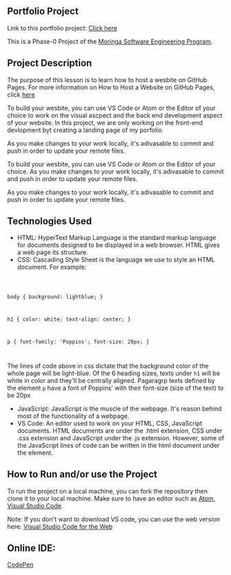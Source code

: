 ## Portfolio Project

Link to this portfolio project: <a href="https://mknyambura.github.io/Portfolio-Project/">Click here</a>

This is a Phase-0 Project of the <a href="https://moringaschool.com/courses/software-engineering-course-online/">Moringa Software Engineering Program</a>.

## Project Description
The purpose of this lesson is to learn how to host a wesbite on GitHub Pages. For more information on How to Host a Website on GitHub Pages, click <a href="https://pages.github.com/">here</a>

To build your wesbite, you can use VS Code or Atom or the Editor of your choice to work on the visual ascpect and the back end development aspect of your website. In this project, we are only working on the front-end devlopment byt creating a landing page of my porfolio.

As you make changes to your work locally, it's adivasable to commit and push in order to update your remote files.

To build your wesbite, you can use VS Code or Atom or the Editor of your choice. As you make changes to your work locally, it's adivasable to commit and push in order to update your remote files.

As you make changes to your work locally, it's adivasable to commit and push in order to update your remote files.

## Technologies Used
- HTML: HyperText Markup Language is the standard markup language for documents designed to be displayed in a web browser. HTML gives a web page its structure.
- CSS: Cascading Style Sheet is the language we use to style an HTML document. For example:
<code> 

body {
    background: lightblue;
}


h1 {
    color: white;
    text-align: center;
}


p {
    font-family: 'Poppins';
    font-size: 20px;
}

</code>

The lines of code above in css dictate that the background color of the whole page will be light-blue. Of the 6 heading sizes, texts under <code>h1</code> will be white in color and they'll be centrally aligned. Pagaragrp texts defined by the element <code>p</code> have a font of Poppins' with their font-size (size of the text) to be 20px
- JavaScript: JavaScript is the muscle of the webpage. It's reason behind most of the functionality of a webpage.
- VS Code: An editor used to work on your HTML, CSS, JavaScript documents. HTML documents are under the .html extension, CSS under .css extension and JavaScript under the .js extension. However, some of the JavaScript lines of code can be written in the html document under the <script></script> element.

## How to Run and/or use the Project
To run the project on a local machine, you can fork the repository then clone it to your local machine. Make sure to have an editor such as <a href="atom.io">Atom</a>, <a href="code.visualstudio.com">Visual Studio Code</a>.

Note: If you don't want to download VS code, you can use the web version here: <a href="vscode.dev">Visual Studio Code for the Web</a>

## Online IDE: 
<a href="codepen.io">CodePen</a>
